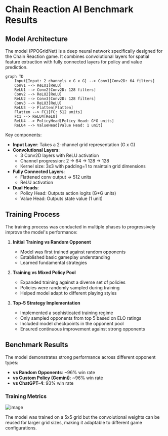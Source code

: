 # Chain Reaction AI Benchmark Results

## Model Architecture

The model (PPOGridNet) is a deep neural network specifically designed for the Chain Reaction game. It combines convolutional layers for spatial feature extraction with fully connected layers for policy and value prediction.

```mermaid
graph TD
    Input[Input: 2 channels x G x G] --> Conv1[Conv2D: 64 filters]
    Conv1 --> ReLU1[ReLU]
    ReLU1 --> Conv2[Conv2D: 128 filters]
    Conv2 --> ReLU2[ReLU]
    ReLU2 --> Conv3[Conv2D: 128 filters]
    Conv3 --> ReLU3[ReLU]
    ReLU3 --> Flatten[Flatten]
    Flatten --> FC1[FC: 512 units]
    FC1 --> ReLU4[ReLU]
    ReLU4 --> PolicyHead[Policy Head: G*G units]
    ReLU4 --> ValueHead[Value Head: 1 unit]
```

Key components:
- **Input Layer**: Takes a 2-channel grid representation (G x G)
- **Convolutional Layers**: 
  - 3 Conv2D layers with ReLU activation
  - Channel progression: 2 → 64 → 128 → 128
  - Kernel size: 3x3 with padding=1 to maintain grid dimensions
- **Fully Connected Layers**:
  - Flattened conv output → 512 units
  - ReLU activation
- **Dual Heads**:
  - Policy Head: Outputs action logits (G*G units)
  - Value Head: Outputs state value (1 unit)

## Training Process

The training process was conducted in multiple phases to progressively improve the model's performance:

1. **Initial Training vs Random Opponent**
   - Model was first trained against random opponents
   - Established basic gameplay understanding
   - Learned fundamental strategies

2. **Training vs Mixed Policy Pool**
   - Expanded training against a diverse set of policies
   - Policies were randomly sampled during training
   - Helped model adapt to different playing styles

3. **Top-5 Strategy Implementation**
   - Implemented a sophisticated training regime
   - Only sampled opponents from top 5 based on ELO ratings
   - Included model checkpoints in the opponent pool
   - Ensured continuous improvement against strong opponents

## Benchmark Results

The model demonstrates strong performance across different opponent types:

- **vs Random Opponents**: ~96% win rate
- **vs Custom Policy (Gemini)**: ~96% win rate
- **vs ChatGPT-4**: 93% win rate

### Training Metrics

![image](https://github.com/user-attachments/assets/2773e1c5-ec5e-4547-bcd9-e6fd41061255)


The model was trained on a 5x5 grid but the convolutional weights can be reused for larger grid sizes, making it adaptable to different game configurations.
